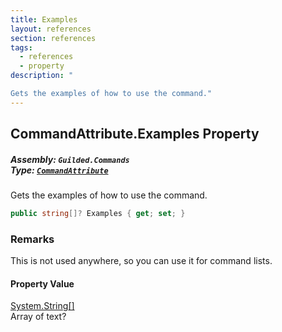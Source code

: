 ```yaml
---
title: Examples
layout: references
section: references
tags:
  - references
  - property
description: "

Gets the examples of how to use the command."
---
```


## CommandAttribute.Examples Property
##### **Assembly:** `Guilded.Commands`<br/>**Type:** [`CommandAttribute`](CommandAttribute 'Guilded.Commands.CommandAttribute')

Gets the examples of how to use the command.

```csharp
public string[]? Examples { get; set; }
```

### Remarks
  
This is not used anywhere, so you can use it for command lists.

#### Property Value
[System.String](https://docs.microsoft.com/en-us/dotnet/api/System.String 'System.String')[[]](https://docs.microsoft.com/en-us/dotnet/api/System.Array 'System.Array')  
Array of text?